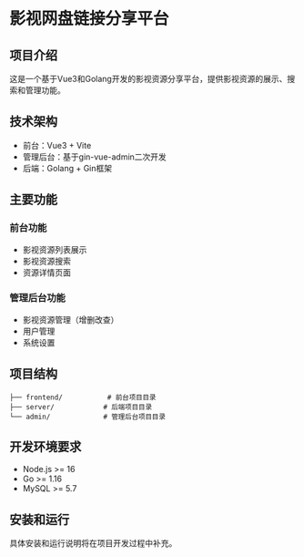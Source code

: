 # 影视网盘链接分享平台

## 项目介绍
这是一个基于Vue3和Golang开发的影视资源分享平台，提供影视资源的展示、搜索和管理功能。

## 技术架构
- 前台：Vue3 + Vite
- 管理后台：基于gin-vue-admin二次开发
- 后端：Golang + Gin框架

## 主要功能
### 前台功能
- 影视资源列表展示
- 影视资源搜索
- 资源详情页面

### 管理后台功能
- 影视资源管理（增删改查）
- 用户管理
- 系统设置

## 项目结构
```
├── frontend/           # 前台项目目录
├── server/            # 后端项目目录
└── admin/             # 管理后台项目目录
```

## 开发环境要求
- Node.js >= 16
- Go >= 1.16
- MySQL >= 5.7

## 安装和运行
具体安装和运行说明将在项目开发过程中补充。